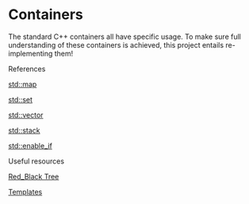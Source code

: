 # Containers

The standard C++ containers all have specific usage.
To make sure full understanding of these containers is achieved, this project entails re-implementing them!

References

[std::map](https://en.cppreference.com/w/cpp/container/map)

[std::set](https://en.cppreference.com/w/cpp/container/set)

[std::vector](https://en.cppreference.com/w/cpp/container/vector)

[std::stack](https://en.cppreference.com/w/cpp/container/stack)

[std::enable_if](https://en.cppreference.com/w/cpp/types/enable_if)

Useful resources

[Red_Black Tree](https://www.youtube.com/watch?v=3RQtq7PDHog)

[Templates](https://youtube.com/playlist?list=PLAe2BCBg8rkIicrIjA6LyjiMn8GFaS6pJ)
